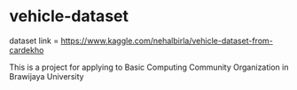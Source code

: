 # vehicle-dataset
dataset link = https://www.kaggle.com/nehalbirla/vehicle-dataset-from-cardekho

This is a project for applying to Basic Computing Community Organization in Brawijaya University
